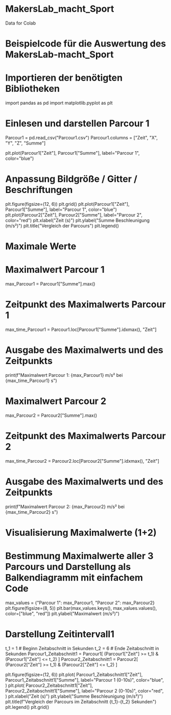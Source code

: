 # MakersLab_macht_Sport
Data for Colab

# Beispielcode für die Auswertung des MakersLab-macht_Sport 

# Importieren der benötigten Bibliotheken
import pandas as pd
import matplotlib.pyplot as plt

# Einlesen und darstellen Parcour 1
Parcour1 = pd.read_csv("Parcour1.csv")
Parcour1.columns = ["Zeit", "X", "Y", "Z", "Summe"]

plt.plot(Parcour1["Zeit"], Parcour1["Summe"], label="Parcour 1", color="blue")

# Anpassung Bildgröße / Gitter / Beschriftungen
plt.figure(figsize=(12, 6))
plt.grid()
plt.plot(Parcour1["Zeit"], Parcour1["Summe"], label="Parcour 1", color="blue")
plt.plot(Parcour2["Zeit"], Parcour2["Summe"], label="Parcour 2", color="red")
plt.xlabel("Zeit (s)")
plt.ylabel("Summe Beschleunigung (m/s²)")
plt.title("Vergleich der Parcours")
plt.legend()

# Maximale Werte 
# Maximalwert Parcour 1
max_Parcour1 = Parcour1["Summe"].max()
# Zeitpunkt des Maximalwerts Parcour 1
max_time_Parcour1 = Parcour1.loc[Parcour1["Summe"].idxmax(), "Zeit"]
# Ausgabe des Maximalwerts und des Zeitpunkts
print(f"Maximalwert Parcour 1: {max_Parcour1} m/s² bei {max_time_Parcour1} s")


# Maximalwert Parcour 2
max_Parcour2 = Parcour2["Summe"].max()
# Zeitpunkt des Maximalwerts Parcour 2
max_time_Parcour2 = Parcour2.loc[Parcour2["Summe"].idxmax(), "Zeit"]
# Ausgabe des Maximalwerts und des Zeitpunkts
print(f"Maximalwert Parcour 2: {max_Parcour2} m/s² bei {max_time_Parcour2} s")

# Visualisierung Maximalwerte (1+2)
# Bestimmung Maximalwerte aller 3 Parcours und Darstellung als Balkendiagramm mit einfachem Code
max_values = {"Parcour 1": max_Parcour1, "Parcour 2": max_Parcour2}
plt.figure(figsize=(8, 5))
plt.bar(max_values.keys(), max_values.values(), color=["blue", "red"])
plt.ylabel("Maximalwert (m/s²)")

# Darstellung Zeitintervall1
t_1 = 1  # Beginn Zeitabschnitt in Sekunden
t_2 = 6  # Ende Zeitabschnitt in Sekunden
Parcour1_Zeitabschnitt1 = Parcour1[
    (Parcour1["Zeit"] >= t_1) & (Parcour1["Zeit"] <= t_2)
]
Parcour2_Zeitabschnitt1 = Parcour2[
    (Parcour2["Zeit"] >= t_1) & (Parcour2["Zeit"] <= t_2)
]

plt.figure(figsize=(12, 6))
plt.plot(
    Parcour1_Zeitabschnitt1["Zeit"],
    Parcour1_Zeitabschnitt1["Summe"],
    label="Parcour 1 (0-10s)",
    color="blue",
)
plt.plot(
    Parcour2_Zeitabschnitt1["Zeit"],
    Parcour2_Zeitabschnitt1["Summe"],
    label="Parcour 2 (0-10s)",
    color="red",
)
plt.xlabel("Zeit (s)")
plt.ylabel("Summe Beschleunigung (m/s²)")
plt.title(f"Vergleich der Parcours im Zeitabschnitt {t_1}-{t_2} Sekunden")
plt.legend()
plt.grid()



